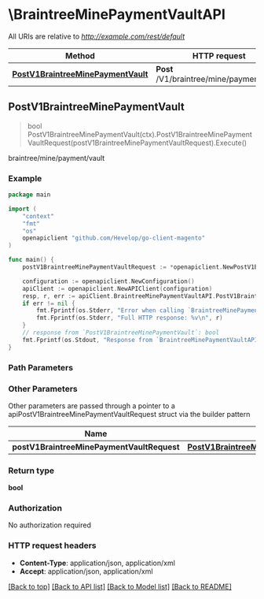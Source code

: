 # \BraintreeMinePaymentVaultAPI

All URIs are relative to *http://example.com/rest/default*

Method | HTTP request | Description
------------- | ------------- | -------------
[**PostV1BraintreeMinePaymentVault**](BraintreeMinePaymentVaultAPI.md#PostV1BraintreeMinePaymentVault) | **Post** /V1/braintree/mine/payment/vault | braintree/mine/payment/vault



## PostV1BraintreeMinePaymentVault

> bool PostV1BraintreeMinePaymentVault(ctx).PostV1BraintreeMinePaymentVaultRequest(postV1BraintreeMinePaymentVaultRequest).Execute()

braintree/mine/payment/vault



### Example

```go
package main

import (
	"context"
	"fmt"
	"os"
	openapiclient "github.com/Hevelop/go-client-magento"
)

func main() {
	postV1BraintreeMinePaymentVaultRequest := *openapiclient.NewPostV1BraintreeMinePaymentVaultRequest(*openapiclient.NewPayPalBraintreeDataPaymentInterface()) // PostV1BraintreeMinePaymentVaultRequest |  (optional)

	configuration := openapiclient.NewConfiguration()
	apiClient := openapiclient.NewAPIClient(configuration)
	resp, r, err := apiClient.BraintreeMinePaymentVaultAPI.PostV1BraintreeMinePaymentVault(context.Background()).PostV1BraintreeMinePaymentVaultRequest(postV1BraintreeMinePaymentVaultRequest).Execute()
	if err != nil {
		fmt.Fprintf(os.Stderr, "Error when calling `BraintreeMinePaymentVaultAPI.PostV1BraintreeMinePaymentVault``: %v\n", err)
		fmt.Fprintf(os.Stderr, "Full HTTP response: %v\n", r)
	}
	// response from `PostV1BraintreeMinePaymentVault`: bool
	fmt.Fprintf(os.Stdout, "Response from `BraintreeMinePaymentVaultAPI.PostV1BraintreeMinePaymentVault`: %v\n", resp)
}
```

### Path Parameters



### Other Parameters

Other parameters are passed through a pointer to a apiPostV1BraintreeMinePaymentVaultRequest struct via the builder pattern


Name | Type | Description  | Notes
------------- | ------------- | ------------- | -------------
 **postV1BraintreeMinePaymentVaultRequest** | [**PostV1BraintreeMinePaymentVaultRequest**](PostV1BraintreeMinePaymentVaultRequest.md) |  | 

### Return type

**bool**

### Authorization

No authorization required

### HTTP request headers

- **Content-Type**: application/json, application/xml
- **Accept**: application/json, application/xml

[[Back to top]](#) [[Back to API list]](../README.md#documentation-for-api-endpoints)
[[Back to Model list]](../README.md#documentation-for-models)
[[Back to README]](../README.md)


